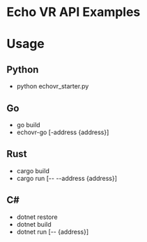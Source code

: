 # Echo VR API Examples

# Usage

## Python

* python echovr_starter.py

## Go

* go build
* echovr-go [-address {address}]

## Rust

* cargo build
* cargo run [-- --address {address}]

## C#

* dotnet restore
* dotnet build
* dotnet run [-- {address}]
